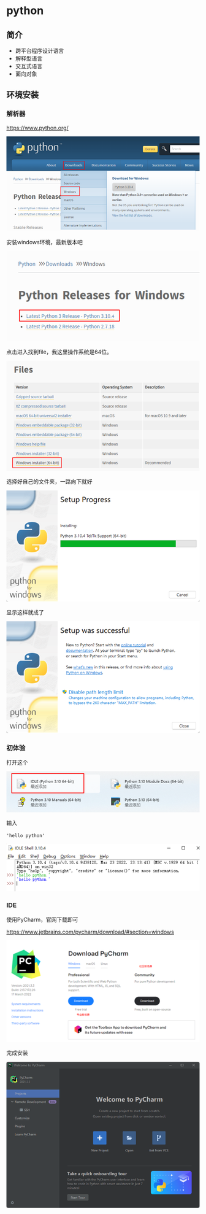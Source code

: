# python

## 简介

* 跨平台程序设计语言
* 解释型语言
* 交互式语言
* 面向对象



## 环境安装

### 解析器

https://www.python.org/

![image-20220329221620557](index.assets/image-20220329221620557.png)

安装windows环境，最新版本吧

![image-20220329222211406](index.assets/image-20220329222211406.png)

点击进入找到file，我这里操作系统是64位。

![image-20220329223548745](index.assets/image-20220329223548745.png)



选择好自己的文件夹，一路向下就好

![image-20220329223911309](index.assets/image-20220329223911309.png)

显示这样就成了

![image-20220329223930671](index.assets/image-20220329223930671.png)

### 初体验

打开这个

![image-20220329224131344](index.assets/image-20220329224131344.png)

输入

`'hello python'`

![image-20220329224217982](index.assets/image-20220329224217982.png)

### IDE

使用PyCharm，官网下载即可

https://www.jetbrains.com/pycharm/download/#section=windows

![image-20220329224806590](index.assets/image-20220329224806590.png)

完成安装

![image-20220329224653772](index.assets/image-20220329224653772.png)

